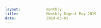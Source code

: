 ```yaml
---
layout:            monthly
title:             Monthly Digest May 2019
date:              2019-05-01
---
```

